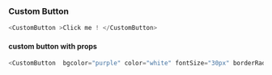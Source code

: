 ### Custom Button 

```js 
<CustomButton >Click me ! </CustomButton>

```


#### custom button with props



```js 
<CustomButton  bgcolor="purple" color="white" fontSize="30px" borderRadius="20px">Click me ! </CustomButton>

```


